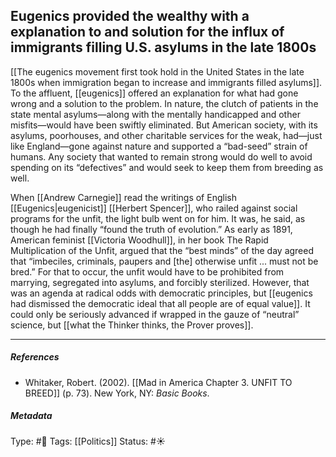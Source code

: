 ## Eugenics provided the wealthy with a explanation to and solution for the influx of immigrants filling U.S. asylums in the late 1800s  # 

[[The eugenics movement first took hold in the United States in the late 1800s when immigration began to increase and immigrants filled asylums]]. To the affluent, [[eugenics]] offered an explanation for what had gone wrong and a solution to the problem. In nature, the clutch of patients in the state mental asylums—along with the mentally handicapped and other misfits—would have been swiftly eliminated. But American society, with its asylums, poorhouses, and other charitable services for the weak, had—just like England—gone against nature and supported a “bad-seed” strain of humans. Any society that wanted to remain strong would do well to avoid spending on its “defectives” and would seek to keep them from breeding as well. 

When [[Andrew Carnegie]] read the writings of English [[Eugenics|eugenicist]] [[Herbert Spencer]], who railed against social programs for the unfit, the light bulb went on for him. It was, he said, as though he had finally “found the truth of evolution.” As early as 1891, American feminist [[Victoria Woodhull]], in her book The Rapid Multiplication of the Unfit, argued that the “best minds” of the day agreed that “imbeciles, criminals, paupers and [the] otherwise unfit ... must not be bred.” For that to occur, the unfit would have to be prohibited from marrying, segregated into asylums, and forcibly sterilized. However, that was an agenda at radical odds with democratic principles, but [[eugenics had dismissed the democratic ideal that all people are of equal value]]. It could only be seriously advanced if wrapped in the gauze of “neutral” science, but [[what the Thinker thinks, the Prover proves]].

___

##### References

- Whitaker, Robert. (2002). [[Mad in America Chapter 3. UNFIT TO BREED]] (p. 73). New York, NY: _Basic Books_.

##### Metadata

Type: #🔴 
Tags: [[Politics]] 
Status: #☀️ 